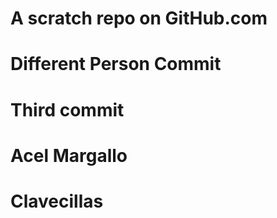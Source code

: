 # A scratch repo on GitHub.com
# Different Person Commit
# Third commit
# Acel Margallo
# Clavecillas
